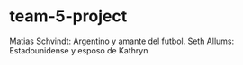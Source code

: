 # team-5-project
Matias Schvindt: Argentino y amante del futbol.
Seth Allums: Estadounidense y esposo de Kathryn
